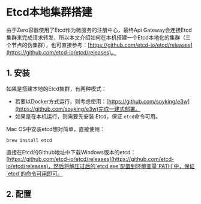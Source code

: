 # Etcd本地集群搭建

由于Zero容器使用了Etcd作为微服务的注册中心，最终Api Gateway会连接Etcd集群来完成请求转发，所以本文介绍如何在本机搭建一个Etcd本地化的集群（三个节点的伪集群），也可直接参考：[https://github.com/etcd-io/etcd/releases](https://github.com/etcd-io/etcd/releases)。

## 1. 安装

如果是搭建本地的Etcd集群，有两种模式：

* 若要以Docker方式运行，则考虑使用：[https://github.com/soyking/e3w](https://github.com/soyking/e3w)完成一建式部署。
* 如果是在本机运行，则需要先安装 Etcd，保证 `etcd`命令可用。

Mac OS中安装etcd想对简单，直接使用：

```shell
brew install etcd
```

直接在Etcd的Github地址中下载Windows版本的etcd：[https://github.com/etcd-io/etcd/releases](https://github.com/etcd-io/etcd/releases)，然后将解压过后的`etcd.exe`配置到环境变量`PATH`中，保证`etcd`的命令可用即可。

## 2. 配置



